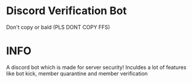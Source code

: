 # Discord Verification Bot
Don't copy or bald (PLS DONT COPY FFS)

# INFO
A discord bot which is made for server security!
Inculdes a lot of features like bot kick, member quarantine and member verification 